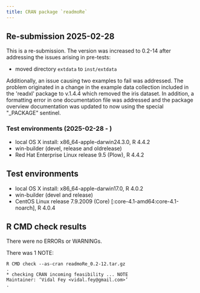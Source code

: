```yaml
---
title: CRAN package `readmoRe`
---
```


## Re-submission 2025-02-28
This is a re-submission. The version was increased to 0.2-14 after addressing the
issues arising in pre-tests:

* moved directory `extdata` to `inst/extdata`

Additionally, an issue causing two examples to fail was addressed.
The problem originated in a change in the example data collection included in the
'readxl' package to v.1.4.4 which removed the iris dataset.
In addition, a formatting error in one documentation file was addressed and the package
overview documentation was updated to now using the special "_PACKAGE" sentinel.

### Test environments (2025-02-28 - )
* local OS X install: x86_64-apple-darwin24.3.0, R 4.4.2
* win-builder (devel, release and oldrelease)
* Red Hat Enterprise Linux release 9.5 (Plow), R 4.4.2

## Test environments
* local OS X install: x86_64-apple-darwin17.0, R 4.0.2
* win-builder (devel and release)
* CentOS Linux release 7.9.2009 (Core) [:core-4.1-amd64:core-4.1-noarch], R 4.0.4

## R CMD check results
There were no ERRORs or WARNINGs.

There was 1 NOTE:

```
R CMD check --as-cran readmoRe_0.2-12.tar.gz
.
* checking CRAN incoming feasibility ... NOTE     
Maintainer: ‘Vidal Fey <vidal.fey@gmail.com>’
.
```
